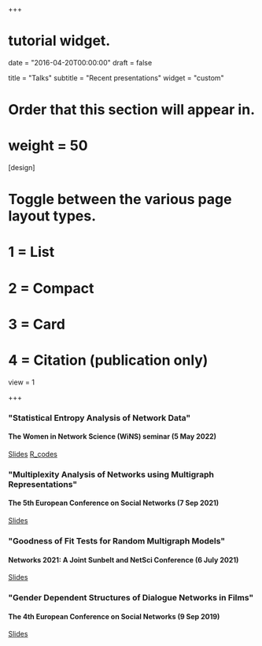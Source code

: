 +++
# tutorial widget.

date = "2016-04-20T00:00:00"
draft = false

title = "Talks"
subtitle = "Recent presentations"
widget = "custom"

# Order that this section will appear in.
# weight = 50

  
[design]
  # Toggle between the various page layout types.
  #   1 = List
  #   2 = Compact
  #   3 = Card
  #   4 = Citation (publication only)
  view = 1
  

+++
### "Statistical Entropy Analysis of Network Data"
#### The Women in Network Science (WiNS) seminar (5 May 2022)
[Slides](wins_may2022/index.html) 
[R_codes](wins_may2022/wins_examples.html)

### "Multiplexity Analysis of Networks using Multigraph Representations"
#### The 5th European Conference on Social Networks (7 Sep 2021)
[Slides](EUSN2021/EUSN2021_talk.pdf)

### "Goodness of Fit Tests for Random Multigraph Models"
#### Networks 2021: A Joint Sunbelt and NetSci Conference (6 July 2021)
[Slides](NETWORKS2021/networks2021.pdf)

### "Gender Dependent Structures of Dialogue Networks in Films"
#### The 4th European Conference on Social Networks (9 Sep 2019)
[Slides](EUSN2019/EUSN2019.html)


